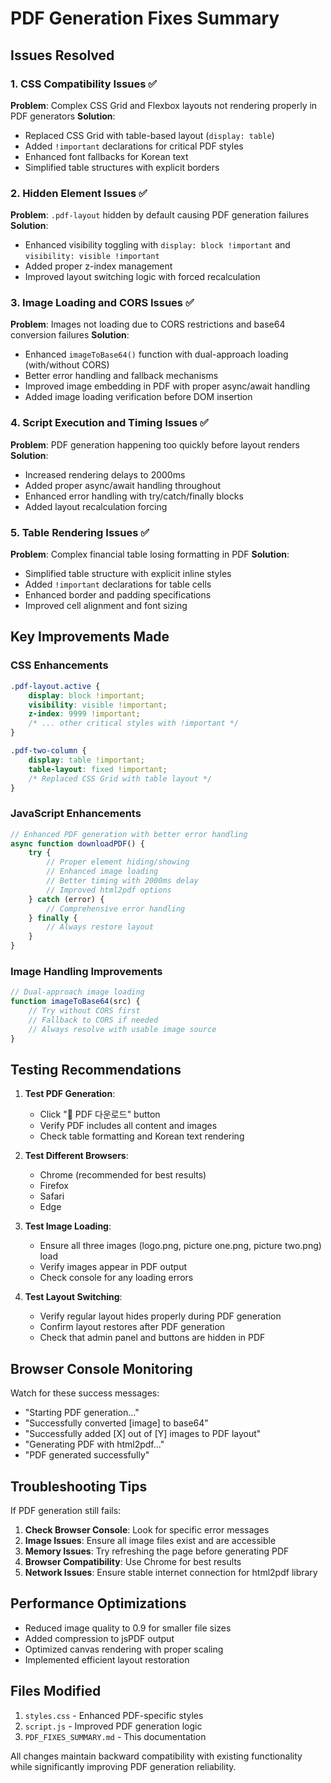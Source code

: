 # PDF Generation Fixes Summary

## Issues Resolved

### 1. CSS Compatibility Issues ✅
**Problem**: Complex CSS Grid and Flexbox layouts not rendering properly in PDF generators
**Solution**: 
- Replaced CSS Grid with table-based layout (`display: table`)
- Added `!important` declarations for critical PDF styles
- Enhanced font fallbacks for Korean text
- Simplified table structures with explicit borders

### 2. Hidden Element Issues ✅
**Problem**: `.pdf-layout` hidden by default causing PDF generation failures
**Solution**:
- Enhanced visibility toggling with `display: block !important` and `visibility: visible !important`
- Added proper z-index management
- Improved layout switching logic with forced recalculation

### 3. Image Loading and CORS Issues ✅
**Problem**: Images not loading due to CORS restrictions and base64 conversion failures
**Solution**:
- Enhanced `imageToBase64()` function with dual-approach loading (with/without CORS)
- Better error handling and fallback mechanisms
- Improved image embedding in PDF with proper async/await handling
- Added image loading verification before DOM insertion

### 4. Script Execution and Timing Issues ✅
**Problem**: PDF generation happening too quickly before layout renders
**Solution**:
- Increased rendering delays to 2000ms
- Added proper async/await handling throughout
- Enhanced error handling with try/catch/finally blocks
- Added layout recalculation forcing

### 5. Table Rendering Issues ✅
**Problem**: Complex financial table losing formatting in PDF
**Solution**:
- Simplified table structure with explicit inline styles
- Added `!important` declarations for table cells
- Enhanced border and padding specifications
- Improved cell alignment and font sizing

## Key Improvements Made

### CSS Enhancements
```css
.pdf-layout.active {
    display: block !important;
    visibility: visible !important;
    z-index: 9999 !important;
    /* ... other critical styles with !important */
}

.pdf-two-column {
    display: table !important;
    table-layout: fixed !important;
    /* Replaced CSS Grid with table layout */
}
```

### JavaScript Enhancements
```javascript
// Enhanced PDF generation with better error handling
async function downloadPDF() {
    try {
        // Proper element hiding/showing
        // Enhanced image loading
        // Better timing with 2000ms delay
        // Improved html2pdf options
    } catch (error) {
        // Comprehensive error handling
    } finally {
        // Always restore layout
    }
}
```

### Image Handling Improvements
```javascript
// Dual-approach image loading
function imageToBase64(src) {
    // Try without CORS first
    // Fallback to CORS if needed
    // Always resolve with usable image source
}
```

## Testing Recommendations

1. **Test PDF Generation**:
   - Click "📄 PDF 다운로드" button
   - Verify PDF includes all content and images
   - Check table formatting and Korean text rendering

2. **Test Different Browsers**:
   - Chrome (recommended for best results)
   - Firefox
   - Safari
   - Edge

3. **Test Image Loading**:
   - Ensure all three images (logo.png, picture one.png, picture two.png) load
   - Verify images appear in PDF output
   - Check console for any loading errors

4. **Test Layout Switching**:
   - Verify regular layout hides properly during PDF generation
   - Confirm layout restores after PDF generation
   - Check that admin panel and buttons are hidden in PDF

## Browser Console Monitoring

Watch for these success messages:
- "Starting PDF generation..."
- "Successfully converted [image] to base64"
- "Successfully added [X] out of [Y] images to PDF layout"
- "Generating PDF with html2pdf..."
- "PDF generated successfully"

## Troubleshooting Tips

If PDF generation still fails:

1. **Check Browser Console**: Look for specific error messages
2. **Image Issues**: Ensure all image files exist and are accessible
3. **Memory Issues**: Try refreshing the page before generating PDF
4. **Browser Compatibility**: Use Chrome for best results
5. **Network Issues**: Ensure stable internet connection for html2pdf library

## Performance Optimizations

- Reduced image quality to 0.9 for smaller file sizes
- Added compression to jsPDF output
- Optimized canvas rendering with proper scaling
- Implemented efficient layout restoration

## Files Modified

1. `styles.css` - Enhanced PDF-specific styles
2. `script.js` - Improved PDF generation logic
3. `PDF_FIXES_SUMMARY.md` - This documentation

All changes maintain backward compatibility with existing functionality while significantly improving PDF generation reliability.
